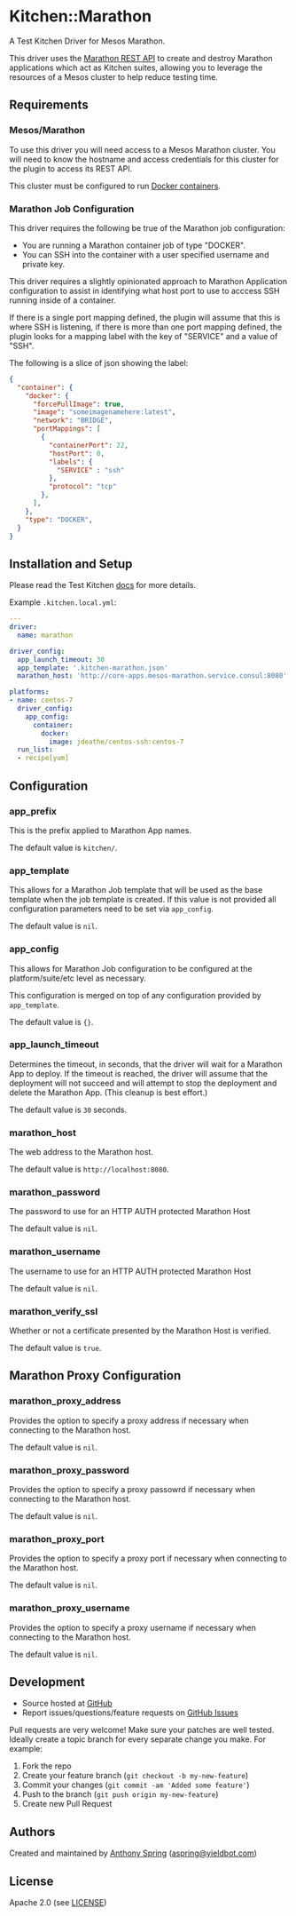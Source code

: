 # <a name="title"></a> Kitchen::Marathon

A Test Kitchen Driver for Mesos Marathon.

This driver uses the [Marathon REST API][marathon_api] to create and destroy Marathon applications which act as Kitchen suites, allowing you to leverage the resources of a Mesos cluster to help reduce testing time.

## <a name="requirements"></a> Requirements

### Mesos/Marathon

To use this driver you will need access to a Mesos Marathon cluster.  You will need to know the hostname and access credentials for this cluster for the plugin to access its REST API.

This cluster must be configured to run [Docker containers][marathon_docker].

### Marathon Job Configuration

This driver requires the following be true of the Marathon job configuration:

* You are running a Marathon container job of type "DOCKER".
* You can SSH into the container with a user specified username and private key.

This driver requires a slightly opinionated approach to Marathon Application configuration to assist in identifying what host port to use to acccess SSH running inside of a container.  

If there is a single port mapping defined, the plugin will assume that this is where SSH is listening, if there is more than one port mapping defined, the plugin looks for a mapping label with the key of "SERVICE" and a value of "SSH".

The following is a slice of json showing the label:

```json
{
  "container": {
    "docker": {
      "forcePullImage": true,
      "image": "someimagenamehere:latest",
      "network": "BRIDGE",
      "portMappings": [
        {
          "containerPort": 22,
          "hostPort": 0,
          "labels": {
            "SERVICE" : "ssh"
          },
          "protocol": "tcp"
        },
      ],
    },
    "type": "DOCKER",
  }
}

```

## Installation and Setup

Please read the Test Kitchen [docs][test_kitchen_docs] for more details.

Example `.kitchen.local.yml`:

```yaml
---
driver:
  name: marathon

driver_config:
  app_launch_timeout: 30
  app_template: '.kitchen-marathon.json'
  marathon_host: 'http://core-apps.mesos-marathon.service.consul:8080'

platforms:
- name: centos-7
  driver_config:
    app_config:
      container:
        docker:
          image: jdeathe/centos-ssh:centos-7
  run_list:
  - recipe[yum]
```

## <a name="config"></a> Configuration

### <a name="config-app-prefix"></a> app\_prefix

This is the prefix applied to Marathon App names.

The default value is `kitchen/`.

### <a name="config-app-template"></a> app\_template

This allows for a Marathon Job template that will be used as the base template when the job template is created.  If this value is not provided all configuration parameters need to be set via `app_config`.

The default value is `nil`.

### <a name="config-app-config"></a> app\_config

This allows for Marathon Job configuration to be configured at the platform/suite/etc level as necessary.

This configuration is merged on top of any configuration provided by `app_template`.

The default value is `{}`.

### <a name="config-app-launch-timeout"></a> app\_launch\_timeout

Determines the timeout, in seconds, that the driver will wait for a Marathon App to deploy.  If the timeout is reached, the driver will assume that the deployment will not succeed and will attempt to stop the deployment and delete the Marathon App.  (This cleanup is best effort.)

The default value is `30` seconds.

### <a name="config-marathon-host"></a> marathon\_host

The web address to the Marathon host.

The default value is `http://localhost:8080`.

### <a name="config-marathon-password"></a> marathon\_password

The password to use for an HTTP AUTH protected Marathon Host

The default value is `nil`.

### <a name="config-marathon-username"></a> marathon\_username

The username to use for an HTTP AUTH protected Marathon Host

The default value is `nil`.

### <a name="config-marathon-verify-ssl"></a> marathon\_verify\_ssl

Whether or not a certificate presented by the Marathon Host is verified.

The default value is `true`.

## Marathon Proxy Configuration

### <a name="config-marathon-proxy-address"></a> marathon\_proxy\_address

Provides the option to specify a proxy address if necessary when connecting to the Marathon host.

The default value is `nil`.

### <a name="config-marathon-proxy-password"></a> marathon\_proxy\_password

Provides the option to specify a proxy passowrd if necessary when connecting to the Marathon host.

The default value is `nil`.

### <a name="config-marathon-proxy-port"></a> marathon\_proxy\_port

Provides the option to specify a proxy port if necessary when connecting to the Marathon host.

The default value is `nil`.

### <a name="config-marathon-proxy-username"></a> marathon\_proxy\_username

Provides the option to specify a proxy username if necessary when connecting to the Marathon host.

The default value is `nil`.

## Development

* Source hosted at [GitHub][repo]
* Report issues/questions/feature requests on [GitHub Issues][issues]

Pull requests are very welcome! Make sure your patches are well tested.
Ideally create a topic branch for every separate change you make. For
example:

1. Fork the repo
2. Create your feature branch (`git checkout -b my-new-feature`)
3. Commit your changes (`git commit -am 'Added some feature'`)
4. Push to the branch (`git push origin my-new-feature`)
5. Create new Pull Request

## Authors

Created and maintained by [Anthony Spring][author] (<aspring@yieldbot.com>)

## License

Apache 2.0 (see [LICENSE][license])

[author]:             https://github.com/yieldbot
[issues]:             https://github.com/yieldbot/kitchen-marathon/issues
[license]:            https://github.com/yieldbot/kitchen-marathon/blob/master/LICENSE
[marathon]:           https://mesosphere.github.io/marathon/
[marathon_api]:       https://github.com/otto-de/marathon-api
[marathon_docker]:    https://mesosphere.github.io/marathon/docs/native-docker.html
[repo]:               https://github.com/yieldbot/kitchen-marathon
[test_kitchen_docs]:  http://kitchen.ci/docs/getting-started/

